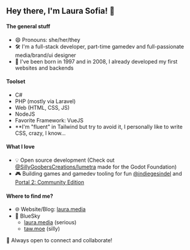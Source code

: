 ## Hey there, I'm Laura Sofia! 👋

#### The general stuff
- 😄 Pronouns: she/her/they
- 🛠️ I'm a full-stack developer, part-time gamedev and full-passionate media/brand/ui designer
- 🌱 I've been born in 1997 and in 2008, I already developed my first websites and backends

#### Toolset
- C#
- PHP (mostly via Laravel)
- Web (HTML, CSS, JS)
- NodeJS
- Favorite Framework: VueJS
- **I'm "fluent" in Tailwind but try to avoid it, I personally like to write CSS, crazy, I know...

#### What I love
- 💡 Open source development (Check out [@SillyGoobersCreations/lumetra](https://github.com/SillyGoobersCreations/lumetra) made for the Godot Foundation)
- 🎮 Building games and gamedev tooling for fun [@indiegesindel](https://indiegesindel.games) and [Portal 2: Community Edition](https://p2ce.org)

#### Where to find me?
- 🌐 Website/Blog: [laura.media](https://laura.media)
- 🦋 BlueSky
  - [laura.media](https://bsky.app/profile/laura.media) (serious)
  - [taw.moe](https://bsky.app/profile/taw.moe) (silly)


🤝 Always open to connect and collaborate!
